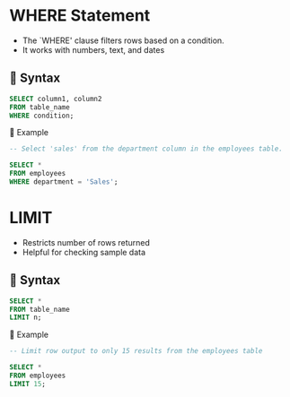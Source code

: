 # WHERE Statement

 - The `WHERE' clause filters rows based on a condition. 
- It works with numbers, text, and dates 

## 🔹 Syntax

```sql
SELECT column1, column2
FROM table_name
WHERE condition; 
```

 💫 Example

 ```sql
-- Select 'sales' from the department column in the employees table. 

SELECT * 
FROM employees 
WHERE department = 'Sales'; 
```





# LIMIT 

- Restricts number of rows returned 
- Helpful for checking sample data

## 🔹 Syntax

```sql
SELECT *
FROM table_name
LIMIT n;  
```
💫 Example

 ```sql
-- Limit row output to only 15 results from the employees table 

SELECT * 
FROM employees 
LIMIT 15;
```

